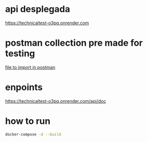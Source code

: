 # api desplegada
https://technicaltest-o3pq.onrender.com

# postman collection pre made for testing
[file to import in postman](<Ecommerce API.postman_collection.json>)

# enpoints
https://technicaltest-o3pq.onrender.com/api/doc

# how to run
```bash
docker-compose -d --build
```